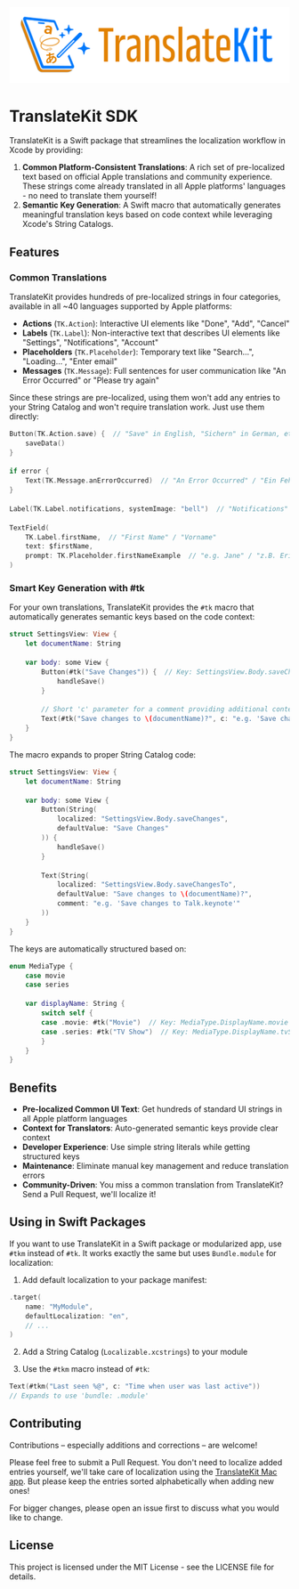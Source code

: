 ![TranslateKit SDK Logo](https://github.com/FlineDev/TranslateKit/blob/main/Logo.png?raw=true)

# TranslateKit SDK

TranslateKit is a Swift package that streamlines the localization workflow in Xcode by providing:

1. **Common Platform-Consistent Translations**: A rich set of pre-localized text based on official Apple translations and community experience. These strings come already translated in all Apple platforms' languages - no need to translate them yourself!
2. **Semantic Key Generation**: A Swift macro that automatically generates meaningful translation keys based on code context while leveraging Xcode's String Catalogs.

## Features

### Common Translations

TranslateKit provides hundreds of pre-localized strings in four categories, available in all ~40 languages supported by Apple platforms:

- **Actions** (`TK.Action`): Interactive UI elements like "Done", "Add", "Cancel"
- **Labels** (`TK.Label`): Non-interactive text that describes UI elements like "Settings", "Notifications", "Account"
- **Placeholders** (`TK.Placeholder`): Temporary text like "Search...", "Loading…", "Enter email"
- **Messages** (`TK.Message`): Full sentences for user communication like "An Error Occurred" or "Please try again"

Since these strings are pre-localized, using them won't add any entries to your String Catalog and won't require translation work. Just use them directly:

```swift
Button(TK.Action.save) {  // "Save" in English, "Sichern" in German, etc.
    saveData()
}

if error {
    Text(TK.Message.anErrorOccurred)  // "An Error Occurred" / "Ein Fehler ist aufgetreten"
}

Label(TK.Label.notifications, systemImage: "bell")  // "Notifications" / "Benachrichtigungen"

TextField(
    TK.Label.firstName,  // "First Name" / "Vorname" 
    text: $firstName,
    prompt: TK.Placeholder.firstNameExample  // "e.g. Jane" / "z.B. Erika"  
)
```

### Smart Key Generation with #tk

For your own translations, TranslateKit provides the `#tk` macro that automatically generates semantic keys based on the code context:

```swift
struct SettingsView: View {
    let documentName: String

    var body: some View {
        Button(#tk("Save Changes")) {  // Key: SettingsView.Body.saveChanges
            handleSave()
        }
        
        // Short 'c' parameter for a comment providing additional context (when needed)
        Text(#tk("Save changes to \(documentName)?", c: "e.g. 'Save changes to Talk.keynote'"))  
    }
}
```

The macro expands to proper String Catalog code:

```swift
struct SettingsView: View {
    let documentName: String
    
    var body: some View {
        Button(String(
            localized: "SettingsView.Body.saveChanges",
            defaultValue: "Save Changes"
        )) {
            handleSave()
        }
        
        Text(String(
            localized: "SettingsView.Body.saveChangesTo",
            defaultValue: "Save changes to \(documentName)?",
            comment: "e.g. 'Save changes to Talk.keynote'"
        ))
    }
}
```

The keys are automatically structured based on:
```swift
enum MediaType {
    case movie
    case series
    
    var displayName: String {
        switch self {
        case .movie: #tk("Movie")  // Key: MediaType.DisplayName.movie
        case .series: #tk("TV Show")  // Key: MediaType.DisplayName.tvShow
        }
    }
}
```

## Benefits

- **Pre-localized Common UI Text**: Get hundreds of standard UI strings in all Apple platform languages
- **Context for Translators**: Auto-generated semantic keys provide clear context
- **Developer Experience**: Use simple string literals while getting structured keys
- **Maintenance**: Eliminate manual key management and reduce translation errors
- **Community-Driven**: You miss a common translation from TranslateKit? Send a Pull Request, we'll localize it! 

## Using in Swift Packages

If you want to use TranslateKit in a Swift package or modularized app, use `#tkm` instead of `#tk`. It works exactly the same but uses `Bundle.module` for localization:

1. Add default localization to your package manifest:
```swift
.target(
    name: "MyModule",
    defaultLocalization: "en",
    // ...
)
```

2. Add a String Catalog (`Localizable.xcstrings`) to your module

3. Use the `#tkm` macro instead of `#tk`:
```swift
Text(#tkm("Last seen %@", c: "Time when user was last active"))
// Expands to use 'bundle: .module'
```

## Contributing

Contributions – especially additions and corrections – are welcome!

Please feel free to submit a Pull Request. You don't need to localize added entries yourself, we'll take care of localization using the [TranslateKit Mac app](https://translatekit.app). But please keep the entries sorted alphabetically when adding new ones!

For bigger changes, please open an issue first to discuss what you would like to change.

## License

This project is licensed under the MIT License - see the LICENSE file for details.
